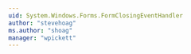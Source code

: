 ```yaml
---
uid: System.Windows.Forms.FormClosingEventHandler
author: "stevehoag"
ms.author: "shoag"
manager: "wpickett"
---
```

